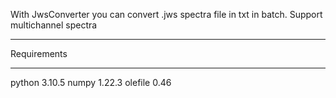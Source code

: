 With JwsConverter you can convert .jws spectra file in txt in batch.
Support multichannel spectra

________________
Requirements
________________

python 3.10.5
numpy 1.22.3
olefile 0.46
